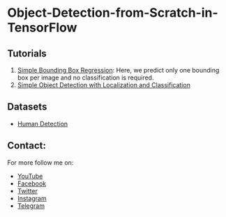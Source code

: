 # Object-Detection-from-Scratch-in-TensorFlow

## Tutorials
1. [Simple Bounding Box Regression](https://github.com/nikhilroxtomar/Object-Detection-from-Scratch-in-TensorFlow/tree/main/1%20-%20Simple%20Object%20Detection): Here, we predict only one bounding box per image and no classification is required.
2. [Simple Object Detection with Localization and Classification](https://github.com/nikhilroxtomar/Object-Detection-from-Scratch-in-TensorFlow/tree/main/2%20-%20Simple%20Object%20Detection%20with%20Localization%20and%20Classification)

## Datasets
- [Human Detection](https://www.kaggle.com/datasets/nikhilroxtomar/human-detection/download?datasetVersionNumber=1)

## Contact:
For more follow me on:

- <a href="https://www.youtube.com/idiotdeveloper"> YouTube </a>
- <a href="https://facebook.com/idiotdeveloper"> Facebook </a>
- <a href="https://twitter.com/nikhilroxtomar"> Twitter </a>
- <a href="https://www.instagram.com/nikhilroxtomar"> Instagram </a>
- <a href="https://t.me/idiotdeveloper"> Telegram </a>
